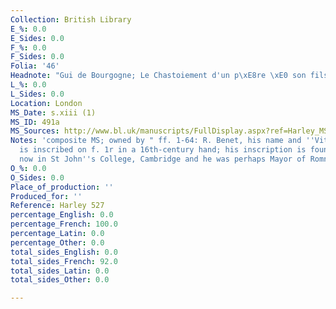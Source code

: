 ```yaml
---
Collection: British Library
E_%: 0.0
E_Sides: 0.0
F_%: 0.0
F_Sides: 0.0
Folia: '46'
Headnote: "Gui de Bourgogne; Le Chastoiement d'un p\xE8re \xE0 son fils"
L_%: 0.0
L_Sides: 0.0
Location: London
MS_Date: s.xiii (1)
MS_ID: 491a
MS_Sources: http://www.bl.uk/manuscripts/FullDisplay.aspx?ref=Harley_MS_527
Notes: 'composite MS; owned by " ff. 1-64: R. Benet, his name and ''Vita Caroli Magni''
  is inscribed on f. 1r in a 16th-century hand; his inscription is found in 6 manuscripts
  now in St John''s College, Cambridge and he was perhaps Mayor of Romney"'
O_%: 0.0
O_Sides: 0.0
Place_of_production: ''
Produced_for: ''
Reference: Harley 527
percentage_English: 0.0
percentage_French: 100.0
percentage_Latin: 0.0
percentage_Other: 0.0
total_sides_English: 0.0
total_sides_French: 92.0
total_sides_Latin: 0.0
total_sides_Other: 0.0

---
```

